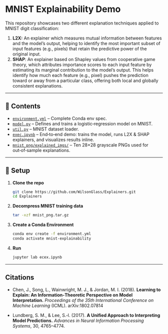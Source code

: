 # MNIST Explainability Demo

This repository showcases two different explanation techniques applied to MNIST digit classification:

1. **L2X:** An explainer which measures mutual information between features and the model’s output, helping to 
identify the most important subset of input features (e.g., pixels) that retain the predictive power of the original input.
2. **SHAP**: An explainer based on Shapley values from cooperative game theory, which attributes importance scores
to each input feature by estimating its marginal contribution to the model’s output. This helps identify how much each feature (e.g., pixel) pushes the prediction toward or away from a particular class, offering both local and globally consistent explanations.

----

## 📝 Contents

- [`environment.yml`](#setup-environment) – Complete Conda env spec.  
- [`model.py`](#model-definition) – Defines and trains a logistic‑regression model on MNIST.  
- [`util.py`](#data-utilities) – MNIST dataset loader.  
- [`exec.ipynb`](#notebook-demo) – End‑to‑end demo: trains the model, runs L2X & SHAP explainers, and visualizes results inline.  
- [`mnist_png/explained_imgs/`](#example-images) – Ten 28×28 grayscale PNGs used for out‑of‑sample explanations.  

---

## 🚀 Setup

1. **Clone the repo**  
   ```bash
   git clone https://github.com/WilsonGlass/Explainers.git
   cd Explainers

2. **Decompress MNIST training data**
    ```bash
   tar -xzf mnist_png.tar.gz

3. **Create a Conda Environment**
    ```bash
    conda env create -f environment.yml
    conda activate mnist-explainability

4. **Run**
    ```bash
   jupyter lab ecex.ipynb

---
   
## Citations
- Chen, J., Song, L., Wainwright, M. J., & Jordan, M. I. (2018). **Learning to Explain: An Information‐Theoretic Perspective on Model Interpretation.** *Proceedings of the 35th International Conference on Machine Learning* (ICML). arXiv:1802.07814

- Lundberg, S. M., & Lee, S.‑I. (2017). **A Unified Approach to Interpreting Model Predictions.** *Advances in Neural Information Processing Systems*, 30, 4765–4774.  

